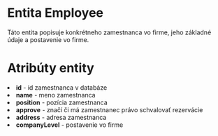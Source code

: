# Entita Employee #

Táto entita popisuje konkrétneho zamestnanca vo firme, jeho základné údaje a postavenie vo firme.


# Atribúty entity #

<li><b>id</b> - id zamestnanca v databáze</li>
<li><b>name</b> - meno zamestnanca</li>
<li><b>position</b> - pozícia zamestnanca</li>
<li><b>approve</b> - značí či má zamestnanec právo schvalovať rezervácie</li>
<li><b>address</b> - adresa zamestnanca</li>
<li><b>companyLevel</b> - postavenie vo firme</li>